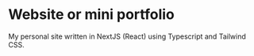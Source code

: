 # Website or mini portfolio

My personal site written in NextJS (React) using Typescript and Tailwind CSS.

